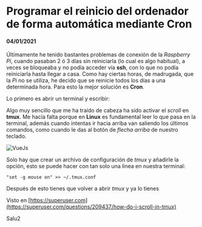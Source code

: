# Programar el reinicio del ordenador de forma automática mediante **Cron**
#### 04/01/2021

Últimamente he tenido bastantes problemas de conexión de la *Raspberry Pi*, cuando pasaban 2 ó 3 días sin reiniciarla (lo cual es algo habitual), a veces se bloqueaba y no podía acceder vía **ssh**, con lo que no podía reiniciarla hasta llegar a casa.
Como hay ciertas horas, de madrugada, que la *Pi* no se utiliza, he decido que se reinicie todos los días a una determinada hora. Para esto la mejor solución es **Cron**.

Lo primero es abrir un terminal y escribir:

Algo muy sencillo que me ha traído de cabeza ha sido activar el *scroll* en **tmux**. Me hacía falta porque en **Linux** es fundamental leer lo que pasa en la terminal, además cuando intentas ir hacia arriba van saliendo los últimos comandos, como cuando le das al botón de *flecha arriba* de nuestro teclado.

![VueJs](https://clonbg.netlify.app/vuex-nuxt-example/vuex.png)

Solo hay que crear un archivo de configuración de *tmux* y añadirle la opción, esto se puede hacer con tan solo una linea en nuestra terminal:

    "set -g mouse on" >> ~/.tmux.conf

Después de esto tienes que volver a abrir *tmux* y ya lo tienes

Visto en [https://superuser.com](https://superuser.com/questions/209437/how-do-i-scroll-in-tmux)

Salu2
<!--stackedit_data:
eyJoaXN0b3J5IjpbMjA0MjkzMzEyNiwtNTEwOTk3ODE1LC00Mj
M2OTA4OV19
-->